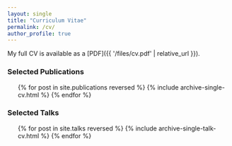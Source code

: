 ```yaml
---
layout: single
title: "Curriculum Vitae"
permalink: /cv/
author_profile: true
---
```


My full CV is available as a [PDF]({{ '/files/cv.pdf' | relative_url }}).

### Selected Publications
<ul>
{% for post in site.publications reversed %}
  {% include archive-single-cv.html %}
{% endfor %}
</ul>

### Selected Talks
<ul>
{% for post in site.talks reversed %}
  {% include archive-single-talk-cv.html %}
{% endfor %}
</ul>
